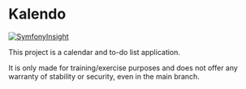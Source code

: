 # Kalendo

[![SymfonyInsight](https://insight.symfony.com/projects/8ac18ae6-8a9e-43c6-842b-0d3017d5e7e6/big.svg)](https://insight.symfony.com/projects/8ac18ae6-8a9e-43c6-842b-0d3017d5e7e6)

This project is a calendar and to-do list application.

It is only made for training/exercise purposes and does not offer any warranty of stability or security, even in the main branch.

<!-- ## Demo

A demo of the project is available at [https://kalendo.scoopandrun.ovh](https://kalendo.scoopandrun.ovh). -->
